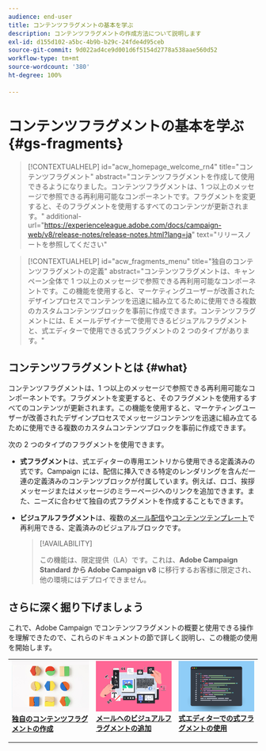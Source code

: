 ```yaml
---
audience: end-user
title: コンテンツフラグメントの基本を学ぶ
description: コンテンツフラグメントの作成方法について説明します
exl-id: d155d102-a5bc-4b9b-b29c-24fde4d95ceb
source-git-commit: 9d022ad4ce9d001d6f5154d2778a538aae560d52
workflow-type: tm+mt
source-wordcount: '380'
ht-degree: 100%

---
```


# コンテンツフラグメントの基本を学ぶ {#gs-fragments}

>[!CONTEXTUALHELP]
>id="acw_homepage_welcome_rn4"
>title="コンテンツフラグメント"
>abstract="コンテンツフラグメントを作成して使用できるようになりました。コンテンツフラグメントは、1 つ以上のメッセージで参照できる再利用可能なコンポーネントです。フラグメントを変更すると、そのフラグメントを使用するすべてのコンテンツが更新されます。"
>additional-url="https://experienceleague.adobe.com/docs/campaign-web/v8/release-notes/release-notes.html?lang=ja" text="リリースノートを参照してください"

>[!CONTEXTUALHELP]
>id="acw_fragments_menu"
>title="独自のコンテンツフラグメントの定義"
>abstract="コンテンツフラグメントは、キャンペーン全体で 1 つ以上のメッセージで参照できる再利用可能なコンポーネントです。この機能を使用すると、マーケティングユーザーが改善されたデザインプロセスでコンテンツを迅速に組み立てるために使用できる複数のカスタムコンテンツブロックを事前に作成できます。コンテンツフラグメントには、E メールデザイナーで使用できるビジュアルフラグメントと、式エディターで使用できる式フラグメントの 2 つのタイプがあります。"

## コンテンツフラグメントとは {#what}

コンテンツフラグメントは、1 つ以上のメッセージで参照できる再利用可能なコンポーネントです。フラグメントを変更すると、そのフラグメントを使用するすべてのコンテンツが更新されます。この機能を使用すると、マーケティングユーザーが改善されたデザインプロセスでメッセージコンテンツを迅速に組み立てるために使用できる複数のカスタムコンテンツブロックを事前に作成できます。

次の 2 つのタイプのフラグメントを使用できます。

* **式フラグメント**&#x200B;は、式エディターの専用エントリから使用できる定義済みの式です。Campaign には、配信に挿入できる特定のレンダリングを含んだ一連の定義済みのコンテンツブロックが付属しています。例えば、ロゴ、挨拶メッセージまたはメッセージのミラーページへのリンクを追加できます。また、ニーズに合わせて独自の式フラグメントを作成することもできます。

* **ビジュアルフラグメント**&#x200B;は、複数の[メール配信](../email/get-started-email-designer.md)や[コンテンツテンプレート](../email/use-email-templates.md)で再利用できる、定義済みのビジュアルブロックです。

  >[!AVAILABILITY]
  >
  >この機能は、限定提供（LA）です。これは、**Adobe Campaign Standard から Adobe Campaign v8** に移行するお客様に限定され、他の環境にはデプロイできません。

## さらに深く掘り下げましょう

これで、Adobe Campaign でコンテンツフラグメントの概要と使用できる操作を理解できたので、これらのドキュメントの節で詳しく説明し、この機能の使用を開始します。

<table style="table-layout:fixed"><tr style="border: 0;">
<td>
<a href="create-fragment.md">
<img alt="独自の式フラグメントの作成" src="assets/do-not-localize/create-fragment.png">
</a>
<div>
<a href="create-fragment.md"><strong>独自のコンテンツフラグメントの作成 </strong></a>
</div>
<p>
</td>
<td>
<a href="use-visual-fragments.md">
<img alt="メールへのビジュアルフラグメントの追加" src="assets/do-not-localize/visual.png">
</a>
<div><a href="use-visual-fragments.md"><strong>メールへのビジュアルフラグメントの追加</strong>
</div>
<p>
</td>
<td>
<a href="use-expression-fragments.md">
<img alt="式エディターへの式フラグメントの追加" src="assets/do-not-localize/expression.png">
</a>
<div>
<a href="use-expression-fragments.md"><strong>式エディターでの式フラグメントの使用 </strong></a>
</div>
<p></td>
</tr></table>

